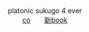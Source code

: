 <div align = "center">
platonic sukugo 4 ever<br>
<a href="https://rentry.co/1nfiniteshrine">co</a>　　<a href="https://getou.atabook.org">新book</a>
